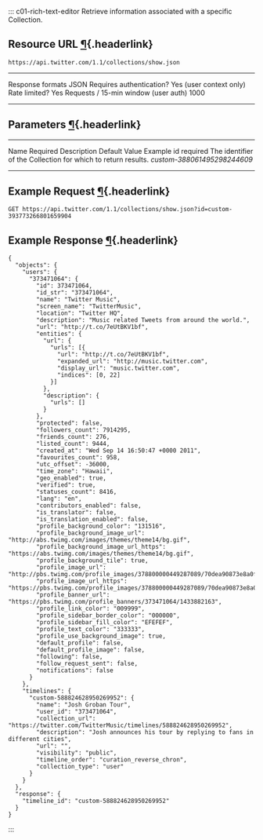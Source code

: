 <div>

::: c01-rich-text-editor
Retrieve information associated with a specific Collection.

## Resource URL [¶](#resource-url){.headerlink}

` https://api.twitter.com/1.1/collections/show.json `

  -------------------------------------- -------------------------
  Response formats                       JSON
  Requires authentication?               Yes (user context only)
  Rate limited?                          Yes
  Requests / 15-min window (user auth)   1000
  -------------------------------------- -------------------------

## Parameters [¶](#parameters){.headerlink}

  ------ ---------- --------------------------------------------------------------- --------------- -----------------------------
  Name   Required   Description                                                     Default Value   Example
  id     required   The identifier of the Collection for which to return results.                   *custom-388061495298244609*
  ------ ---------- --------------------------------------------------------------- --------------- -----------------------------

## Example Request [¶](#example-request){.headerlink}

` GET https://api.twitter.com/1.1/collections/show.json?id=custom-393773266801659904 `

## Example Response [¶](#example-response){.headerlink}

    {
      "objects": {
        "users": {
          "373471064": {
            "id": 373471064,
            "id_str": "373471064",
            "name": "Twitter Music",
            "screen_name": "TwitterMusic",
            "location": "Twitter HQ",
            "description": "Music related Tweets from around the world.",
            "url": "http://t.co/7eUtBKV1bf",
            "entities": {
              "url": {
                "urls": [{
                  "url": "http://t.co/7eUtBKV1bf",
                  "expanded_url": "http://music.twitter.com",
                  "display_url": "music.twitter.com",
                  "indices": [0, 22]
                }]
              },
              "description": {
                "urls": []
              }
            },
            "protected": false,
            "followers_count": 7914295,
            "friends_count": 276,
            "listed_count": 9444,
            "created_at": "Wed Sep 14 16:50:47 +0000 2011",
            "favourites_count": 958,
            "utc_offset": -36000,
            "time_zone": "Hawaii",
            "geo_enabled": true,
            "verified": true,
            "statuses_count": 8416,
            "lang": "en",
            "contributors_enabled": false,
            "is_translator": false,
            "is_translation_enabled": false,
            "profile_background_color": "131516",
            "profile_background_image_url": "http://abs.twimg.com/images/themes/theme14/bg.gif",
            "profile_background_image_url_https": "https://abs.twimg.com/images/themes/theme14/bg.gif",
            "profile_background_tile": true,
            "profile_image_url": "http://pbs.twimg.com/profile_images/378800000449287089/70dea90873e8a0f92fd582b4d04cfd4b_normal.png",
            "profile_image_url_https": "https://pbs.twimg.com/profile_images/378800000449287089/70dea90873e8a0f92fd582b4d04cfd4b_normal.png",
            "profile_banner_url": "https://pbs.twimg.com/profile_banners/373471064/1433882163",
            "profile_link_color": "009999",
            "profile_sidebar_border_color": "000000",
            "profile_sidebar_fill_color": "EFEFEF",
            "profile_text_color": "333333",
            "profile_use_background_image": true,
            "default_profile": false,
            "default_profile_image": false,
            "following": false,
            "follow_request_sent": false,
            "notifications": false
          }
        },
        "timelines": {
          "custom-588824628950269952": {
            "name": "Josh Groban Tour",
            "user_id": "373471064",
            "collection_url": "https://twitter.com/TwitterMusic/timelines/588824628950269952",
            "description": "Josh announces his tour by replying to fans in different cities",
            "url": "",
            "visibility": "public",
            "timeline_order": "curation_reverse_chron",
            "collection_type": "user"
          }
        }
      },
      "response": {
        "timeline_id": "custom-588824628950269952"
      }
    }
:::

</div>
